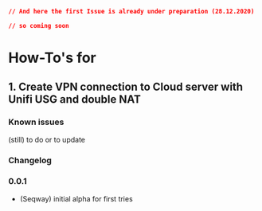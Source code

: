 ```json
// And here the first Issue is already under preparation (28.12.2020)
```
```json
// so coming soon
```

# **How-To's for**

## 1. Create VPN connection to Cloud server with Unifi USG and double NAT

### Known issues

(still) to do or to update

### Changelog

### 0.0.1
* (Seqway) initial alpha for first tries
